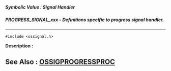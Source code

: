 ##### Symbolic Value : Signal Handler
##### PROGRESS_SIGNAL_xxx - Definitions specific to progress signal handler.
---
```
#include <ossignal.h>
```
**Description :**



**See Also :**
[OSSIGPROGRESSPROC](/reference/Data/OSSIGPROGRESSPROC)
---
